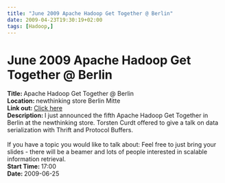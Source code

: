 ```yaml
---
title: "June 2009 Apache Hadoop Get Together @ Berlin"
date: 2009-04-23T19:30:19+02:00
tags: [Hadoop,]
---
```


# June 2009 Apache Hadoop Get Together @ Berlin


<strong>Title: </strong>Apache Hadoop Get Together @ Berlin<br /><strong>Location: </strong>newthinking store Berlin 
Mitte<br /><strong>Link out: </strong><a href="http://upcoming.yahoo.com/event/2488959/" target="_blanck">Click 
here</a><br /><strong>Description: </strong>I just announced the fifth Apache Hadoop Get Together in Berlin at the 
newthinking store. Torsten Curdt offered to give a talk on data serialization with Thrift and Protocol 
Buffers.<br><br>If you have a topic you would like to talk about: Feel free to just bring your slides - there will be a 
beamer and lots of people interested in scalable information retrieval.<br /><strong>Start Time: </strong>17:00<br 
/><strong>Date: </strong>2009-06-25<br />
